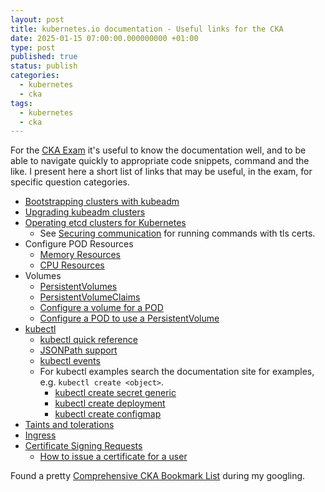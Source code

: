 ```yaml
---
layout: post
title: kubernetes.io documentation - Useful links for the CKA
date: 2025-01-15 07:00:00.000000000 +01:00
type: post
published: true
status: publish
categories:
  - kubernetes
  - cka
tags:
  - kubernetes
  - cka
---
```


For the [CKA Exam](https://training.linuxfoundation.org/certification/certified-kubernetes-administrator-cka/) it's useful to know the documentation well, and to be able to navigate quickly to appropriate code snippets, command and the like. I present here a short list of links that may be useful, in the exam, for specific question categories.

* [Bootstrapping clusters with kubeadm](https://kubernetes.io/docs/setup/production-environment/tools/kubeadm/)
* [Upgrading kubeadm clusters](https://kubernetes.io/docs/tasks/administer-cluster/kubeadm/kubeadm-upgrade/)
* [Operating etcd clusters for Kubernetes](https://kubernetes.io/docs/tasks/administer-cluster/configure-upgrade-etcd/)
  * See [Securing communication](https://kubernetes.io/docs/tasks/administer-cluster/configure-upgrade-etcd/#securing-communication) for running commands with tls certs.
* Configure POD Resources
  * [Memory Resources](https://kubernetes.io/docs/tasks/configure-pod-container/assign-memory-resource/)
  * [CPU Resources](https://kubernetes.io/docs/tasks/configure-pod-container/assign-cpu-resource/)
* Volumes
  * [PersistentVolumes](https://kubernetes.io/docs/concepts/storage/persistent-volumes/)
  * [PersistentVolumeClaims](https://kubernetes.io/docs/concepts/storage/persistent-volumes/#persistentvolumeclaims)
  * [Configure a volume for a POD](https://kubernetes.io/docs/tasks/configure-pod-container/configure-volume-storage/)
  * [Configure a POD to use a PersistentVolume](https://kubernetes.io/docs/tasks/configure-pod-container/configure-persistent-volume-storage/)
* [kubectl](https://kubernetes.io/docs/reference/kubectl/)
  * [kubectl quick reference](https://kubernetes.io/docs/reference/kubectl/quick-reference/)
  * [JSONPath support](https://kubernetes.io/docs/reference/kubectl/jsonpath/)
  * [kubectl events](https://kubernetes.io/docs/reference/kubectl/generated/kubectl_events/)
  * For kubectl examples search the documentation site for examples, e.g. `kubectl create <object>`.
    * [kubectl create secret generic](https://kubernetes.io/docs/reference/kubectl/generated/kubectl_create/kubectl_create_secret/)
    * [kubectl create deployment](https://kubernetes.io/docs/reference/kubectl/generated/kubectl_create/kubectl_create_deployment/)
    * [kubectl create configmap](https://kubernetes.io/docs/reference/kubectl/generated/kubectl_create/kubectl_create_configmap/)
* [Taints and tolerations](https://kubernetes.io/docs/concepts/scheduling-eviction/taint-and-toleration/)
* [Ingress](https://kubernetes.io/docs/concepts/services-networking/ingress/)
* [Certificate Signing Requests](https://kubernetes.io/docs/reference/access-authn-authz/certificate-signing-requests)
  * [How to issue a certificate for a user](https://kubernetes.io/docs/reference/access-authn-authz/certificate-signing-requests/#normal-user)

Found a pretty [Comprehensive CKA Bookmark List](https://github.com/datmt/CKA-Examples/blob/master/resources/bookmark.html) during my googling.